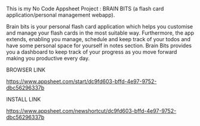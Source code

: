 This is my No Code Appsheet Project : BRAIN BITS (a flash card application/personal management webapp).

Brain bits is your personal flash card application which helps you customise and manage your flash cards in the most suitable way. Furthermore, the app extends, enabling you manage, schedule and keep track of your todos and have some personal space for yourself in notes section. Brain Bits provides you a dashboard to keep track of your progress as you move forward making you productive every day.

BROWSER LINK

https://www.appsheet.com/start/dc9fd603-bffd-4e97-9752-dbc56296337b

INSTALL LINK

https://www.appsheet.com/newshortcut/dc9fd603-bffd-4e97-9752-dbc56296337b

